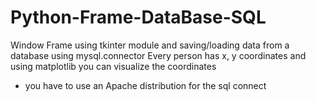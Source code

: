 # Python-Frame-DataBase-SQL

Window Frame using tkinter module and saving/loading data from a database using mysql.connector
Every person has x, y coordinates and using matplotlib you can visualize the coordinates

* you have to use an Apache distribution for the sql connect
